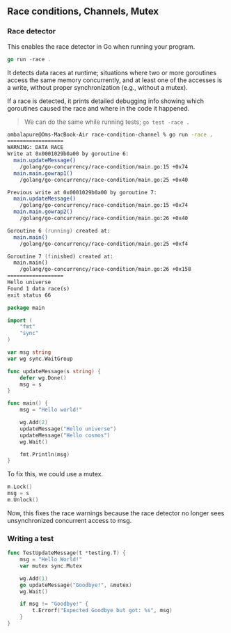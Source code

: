 ## Race conditions, Channels, Mutex


### Race detector

This enables the race detector in Go when running your program.

```go
go run -race .
```

It detects data races at runtime; situations where two or more goroutines access the same memory concurrently, and at least one of the accesses is a write, without proper synchronization (e.g., without a mutex).  

If a race is detected, it prints detailed debugging info showing which goroutines caused the race and where in the code it happened.

> We can do the same while running tests; `go test -race .`


```zsh
ombalapure@Oms-MacBook-Air race-condition-channel % go run -race . 
==================
WARNING: DATA RACE
Write at 0x0001029b0a00 by goroutine 6:
  main.updateMessage()
    /golang/go-concurrency/race-condition/main.go:15 +0x74
  main.main.gowrap1()
    /golang/go-concurrency/race-condition/main.go:25 +0x40

Previous write at 0x0001029b0a00 by goroutine 7:
  main.updateMessage()
    /golang/go-concurrency/race-condition/main.go:15 +0x74
  main.main.gowrap2()
    /golang/go-concurrency/race-condition/main.go:26 +0x40

Goroutine 6 (running) created at:
  main.main()
    /golang/go-concurrency/race-condition/main.go:25 +0xf4

Goroutine 7 (finished) created at:
  main.main()
    /golang/go-concurrency/race-condition/main.go:26 +0x158
==================
Hello universe
Found 1 data race(s)
exit status 66
```

```go
package main

import (
	"fmt"
	"sync"
)

var msg string
var wg sync.WaitGroup

func updateMessage(s string) {
	defer wg.Done()
	msg = s
}

func main() {
	msg = "Hello world!"

	wg.Add(2)
	updateMessage("Hello universe")
	updateMessage("Hello cosmos")
	wg.Wait()

	fmt.Println(msg)
}
```

To fix this, we could use a mutex.

```go
m.Lock()
msg = s
m.Unlock()
```

Now, this fixes the race warnings because the race detector no longer sees unsynchronized concurrent access to msg.

### Writing a test

```go
func TestUpdateMessage(t *testing.T) {
	msg = "Hello World!"
	var mutex sync.Mutex

	wg.Add(1)
	go updateMessage("Goodbye!", &mutex)
	wg.Wait()

	if msg != "Goodbye!" {
		t.Errorf("Expected Goodbye but got: %s", msg)
	}
}
```
